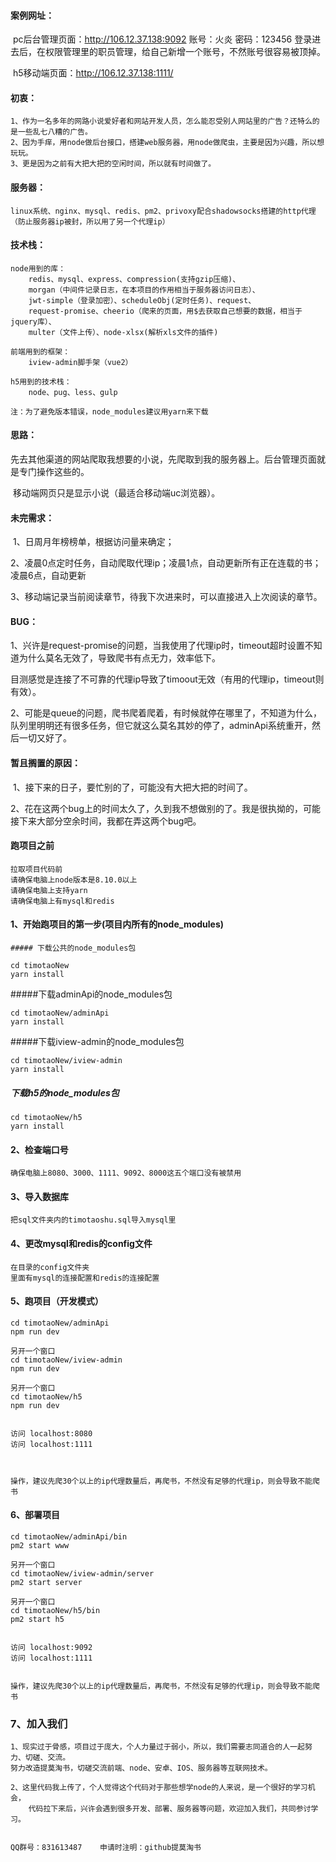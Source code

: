 #### 案例网址：

​	pc后台管理页面：http://106.12.37.138:9092
    账号：火炎   密码：123456
    登录进去后，在权限管理里的职员管理，给自己新增一个账号，不然账号很容易被顶掉。

​	h5移动端页面：http://106.12.37.138:1111/

#### 初衷：

```
1、作为一名多年的网路小说爱好者和网站开发人员，怎么能忍受别人网站里的广告？还特么的是一些乱七八糟的广告。
2、因为手痒，用node做后台接口，搭建web服务器，用node做爬虫，主要是因为兴趣，所以想玩玩。
3、更是因为之前有大把大把的空闲时间，所以就有时间做了。
```

#### 服务器：

```
linux系统、nginx、mysql、redis、pm2、privoxy配合shadowsocks搭建的http代理（防止服务器ip被封，所以用了另一个代理ip）
```

#### 技术栈：

```
node用到的库：
	redis、mysql、express、compression(支持gzip压缩)、
	morgan（中间件记录日志，在本项目的作用相当于服务器访问日志）、
	jwt-simple（登录加密）、scheduleObj(定时任务)、request、
	request-promise、cheerio（爬来的页面，用$去获取自己想要的数据，相当于jquery库）、
	multer（文件上传）、node-xlsx(解析xls文件的插件)

前端用到的框架：
	iview-admin脚手架（vue2）
	
h5用到的技术栈：
	node、pug、less、gulp
	
注：为了避免版本错误，node_modules建议用yarn来下载
```

#### 思路：

​	先去其他渠道的网站爬取我想要的小说，先爬取到我的服务器上。后台管理页面就是专门操作这些的。

​	移动端网页只是显示小说（最适合移动端uc浏览器）。

#### 未完需求：

​	1、日周月年榜榜单，根据访问量来确定；

​	2、凌晨0点定时任务，自动爬取代理ip；凌晨1点，自动更新所有正在连载的书；凌晨6点，自动更新

​	3、移动端记录当前阅读章节，待我下次进来时，可以直接进入上次阅读的章节。

#### BUG：

​	1、兴许是request-promise的问题，当我使用了代理ip时，timeout超时设置不知道为什么莫名无效了，导致爬书有点无力，效率低下。

​	目测感觉是连接了不可靠的代理ip导致了timoout无效（有用的代理ip，timeout则有效）。

​	2、可能是queue的问题，爬书爬着爬着，有时候就停在哪里了，不知道为什么，队列里明明还有很多任务，但它就这么莫名其妙的停了，adminApi系统重开，然后一切又好了。

#### 暂且搁置的原因：

​	1、接下来的日子，要忙别的了，可能没有大把大把的时间了。

​	2、花在这两个bug上的时间太久了，久到我不想做别的了。我是很执拗的，可能接下来大部分空余时间，我都在弄这两个bug吧。

#### 跑项目之前

```
拉取项目代码前
请确保电脑上node版本是8.10.0以上
请确保电脑上支持yarn
请确保电脑上有mysql和redis
```

#### 1、开始跑项目的第一步(项目内所有的node_modules)

	##### 下载公共的node_modules包

```
cd timotaoNew
yarn install
```

#####下载adminApi的node_modules包

```
cd timotaoNew/adminApi
yarn install
```

#####下载iview-admin的node_modules包

```
cd timotaoNew/iview-admin
yarn install
```

##### 下载h5的node_modules包

```
cd timotaoNew/h5
yarn install
```

#### 2、检查端口号

```
确保电脑上8080、3000、1111、9092、8000这五个端口没有被禁用
```

#### 3、导入数据库

```
把sql文件夹内的timotaoshu.sql导入mysql里
```

#### 4、更改mysql和redis的config文件

```
在目录的config文件夹
里面有mysql的连接配置和redis的连接配置
```

#### 5、跑项目（开发模式）

```
cd timotaoNew/adminApi
npm run dev

另开一个窗口
cd timotaoNew/iview-admin
npm run dev

另开一个窗口
cd timotaoNew/h5
npm run dev


访问 localhost:8080
访问 localhost:1111



操作，建议先爬30个以上的ip代理数量后，再爬书，不然没有足够的代理ip，则会导致不能爬书
```

#### 6、部署项目

```
cd timotaoNew/adminApi/bin
pm2 start www

另开一个窗口
cd timotaoNew/iview-admin/server
pm2 start server

另开一个窗口
cd timotaoNew/h5/bin
pm2 start h5


访问 localhost:9092
访问 localhost:1111


操作，建议先爬30个以上的ip代理数量后，再爬书，不然没有足够的代理ip，则会导致不能爬书
```



### 7、加入我们

```
1、现实过于骨感，项目过于庞大，个人力量过于弱小，所以，我们需要志同道合的人一起努力、切磋、交流。
努力改造提莫淘书，切磋交流前端、node、安卓、IOS、服务器等互联网技术。

2、这里代码我上传了，个人觉得这个代码对于那些想学node的人来说，是一个很好的学习机会，
    代码拉下来后，兴许会遇到很多开发、部署、服务器等问题，欢迎加入我们，共同参讨学习。


QQ群号：831613487    申请时注明：github提莫淘书
```







​	

​	